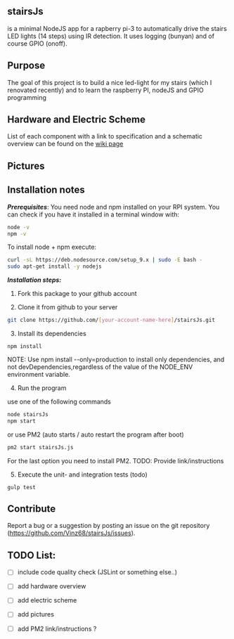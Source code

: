 ## stairsJs
is a minimal NodeJS app for a rapberry pi-3 to automatically drive the stairs LED lights (14 steps) using IR detection.
It uses logging (bunyan) and of course GPIO (onoff).

## Purpose 
The goal of this project is to build a nice led-light for my stairs (which I renovated recently) and to learn the raspberry PI, nodeJS and GPIO programming

## Hardware and Electric Scheme
List of each component with a link to specification and a schematic overview can be found on the [wiki page](https://www.google.com)



## Pictures


## Installation notes

***Prerequisites***: You need node and npm installed on your RPI system. You can check if you have it installed in a terminal window with:

``` bash
node -v
npm -v
```

To install node + npm execute:
``` bash
curl -sL https://deb.nodesource.com/setup_9.x | sudo -E bash -
sudo apt-get install -y nodejs
```

***Installation steps:***

1. Fork this package to your github account


2. Clone it from github to your server 
``` bash
git clone https://github.com/[your-account-name-here]/stairsJs.git
```


3. Install its dependencies 
```
npm install
```
NOTE: Use npm install --only=production to install only dependencies, and not devDependencies,regardless of the value of the NODE_ENV environment variable.


4. Run the program

use one of the following commands
``` bash
node stairsJs
npm start
```
or use PM2 (auto starts / auto restart the program after boot)
``` bash
pm2 start stairsJs.js
```
For the last option you need to install PM2. TODO: Provide link/instructions


5. Execute the unit- and integration tests (todo)
```
gulp test
```

## Contribute

Report a bug or a suggestion by posting an issue on the git repository (https://github.com/Vinz68/stairsJs/issues).

 
## TODO List:
 - [ ] include code quality check (JSLint or something else..)     
 - [ ] add hardware overview
 - [ ] add electric scheme
 - [ ] add pictures
 - [ ] add PM2 link/instructions ?

 




